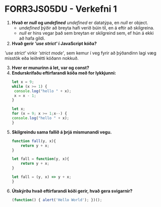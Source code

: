 # FORR3JS05DU - Verkefni 1
1. __Hvað er *null* og *undefined*__
*undefined* er datatýpa, en *null* er object.
    - *undefined* þýðir að breyta hafi verið búin til, en á eftir að skilgreina.
    - *null* er hins vegar það sem breytan er skilgreind sem, ef hún á ekki að hafa gildi.
2. __Hvað gerir *'use strict'* í JavaScript kóða?__

*'use strict'* virkir *'strict mode'*, sem kemur í veg fyrir að þýðandinn lagi væg misstök eða leiðrétti kóðann nokkuð.

3. __Hver er munurinn á let, var og const?__
4. __Endurskrifaðu eftirfarandi kóða með for lykkjunni:__
    ```javascript
    let x = 9;
    while (x >= 1) {
     console.log("hello " + x);
     x = x - 1;
    }
    ```
     ```javascript
    let x;
    for (x = 9; x >= 1;x--) {
     console.log("hello " + x);
    }
    ```
5. __Skilgreindu sama fallið á þrjá mismunandi vegu.__
    ```javascript
    function fall(y, x){
        return y + x;
    }
    ```
    ```javascript
    let fall = function(y, x){
        return y + x;
    }
    ```
    ```javascript
    let fall = (y, x) => y + x;
    }
    ```
6. __Útskýrðu hvað eftirfarandi kóði gerir, hvað gera svigarnir?__
    ```javascript
    (function() { alert('Hello World'); })();
    ```
    
